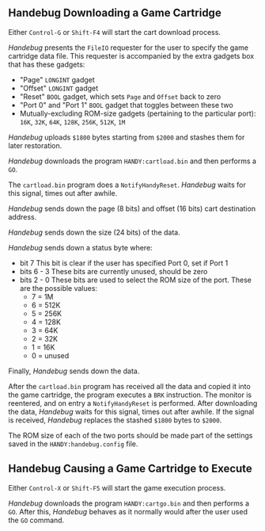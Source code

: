 ## Handebug Downloading a Game Cartridge

Either `Control-G` or `Shift-F4` will start the cart download process.

*Handebug* presents the `FileIO` requester for the user to specify the game cartridge data file. This requester is accompanied by the extra gadgets box that has these gadgets:

- "Page" `LONGINT` gadget
- "Offset" `LONGINT` gadget
- "Reset" `BOOL` gadget, which sets `Page` and `Offset` back to zero
- "Port 0" and "Port 1" `BOOL` gadget that toggles between these two
- Mutually-excluding ROM-size gadgets (pertaining to the particular port): `16K`, `32K`, `64K`, `128K`, `256K`, `512K`, `1M`

*Handebug* uploads `$1800` bytes starting from `$2000` and stashes them for later restoration.

*Handebug* downloads the program `HANDY:cartload.bin` and then performs a `GO`.

The `cartload.bin` program does a `NotifyHandyReset`. *Handebug* waits for this signal, times out after awhile.

*Handebug* sends down the page (8 bits) and offset (16 bits) cart destination address.

*Handebug* sends down the size (24 bits) of the data.

*Handebug* sends down a status byte where: 

- bit 7 This bit is clear if the user has specified Port 0, set if Port 1 
- bits 6 - 3 These bits are currently unused, should be zero
- bits 2 - 0 These bits are used to select the ROM size of the port. These are the possible values:
  - 7 = 1M 
  - 6 = 512K
  - 5 = 256K
  - 4 = 128K
  - 3 = 64K
  - 2 = 32K
  - 1 = 16K
  - 0 = unused

Finally, *Handebug* sends down the data.

After the `cartload.bin` program has received all the data and copied it into the game cartridge, the program executes a `BRK` instruction. The monitor is reentered, and on entry a `NotifyHandyReset` is performed. After downloading the data, *Handebug* waits for this signal, times out after awhile. If the signal is received, *Handebug* replaces the stashed `$1800` bytes to `$2000`.

The ROM size of each of the two ports should be made part of the settings saved in the `HANDY:handebug.config` file.

## Handebug Causing a Game Cartridge to Execute

Either `Control-X` or `Shift-F5` will start the game execution process.

*Handebug* downloads the program `HANDY:cartgo.bin` and then performs a `GO`. After this, *Handebug* behaves as it normally would after the user used the `GO` command.
